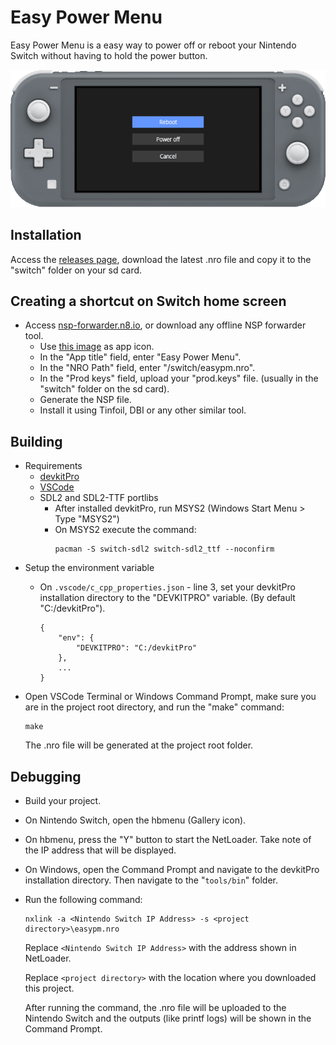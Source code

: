 # Easy Power Menu

Easy Power Menu is a easy way to power off or reboot your Nintendo Switch without having to hold the power button.

![Easy Power Menu](screenshot.png)

## Installation

Access the [releases page](https://github.com/deneraraujo/easypm/releases), download the latest .nro file and copy it to the "switch" folder on your sd card.

## Creating a shortcut on Switch home screen

- Access [nsp-forwarder.n8.io](https://nsp-forwarder.n8.io/), or download any offline NSP forwarder tool.
    - Use [this image](icon.jpg) as app icon.
    - In the "App title" field, enter "Easy Power Menu".
    - In the "NRO Path" field, enter "/switch/easypm.nro".
    - In the "Prod keys" field, upload your "prod.keys" file. (usually  in the "switch" folder on the sd card).
    - Generate the NSP file.
    - Install it using Tinfoil, DBI or any other similar tool.

## Building

- Requirements
    - [devkitPro](https://github.com/devkitPro/installer/releases)
    - [VSCode](https://code.visualstudio.com/download)
    - SDL2 and SDL2-TTF portlibs
        - After installed devkitPro, run MSYS2 (Windows Start Menu > Type "MSYS2")
        - On MSYS2 execute the command:
            ```console
            pacman -S switch-sdl2 switch-sdl2_ttf --noconfirm
            ```
- Setup the environment variable
    - On `.vscode/c_cpp_properties.json` - line 3, set your devkitPro installation directory to the "DEVKITPRO" variable. (By default "C:/devkitPro").
    
        ```
        {
            "env": {
                "DEVKITPRO": "C:/devkitPro"
            },
            ...
        }
        ```
- Open VSCode Terminal or Windows Command Prompt, make sure you are in the project root directory, and run the "make" command:
    ```console
    make
    ```
    The .nro file will be generated at the project root folder.

## Debugging
- Build your project.
- On Nintendo Switch, open the hbmenu (Gallery icon).
- On hbmenu, press the "Y" button to start the NetLoader. Take note of the IP address that will be displayed.
- On Windows, open the Command Prompt and navigate to the devkitPro installation directory. Then navigate to the "`tools/bin`" folder.
- Run the following command:
    ```console
    nxlink -a <Nintendo Switch IP Address> -s <project directory>\easypm.nro
    ```
    Replace `<Nintendo Switch IP Address>` with the address shown in NetLoader.
    
    Replace `<project directory>` with the location where you downloaded this project.

    After running the command, the .nro file will be uploaded to the Nintendo Switch and the outputs (like printf logs) will be shown in the Command Prompt.